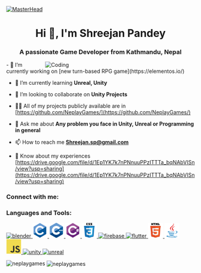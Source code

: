 [![MasterHead](https://cdn-images-1.medium.com/fit/t/1600/480/1*rB-3Q2k7o9qk8IyAzx-TRA.gif)](https://shreejanpandey.itch.io/)

<h1 align="center">Hi 👋, I'm Shreejan Pandey</h1>
<h3 align="center">A passionate Game Developer from Kathmandu, Nepal</h3>

<img align="right" alt="Coding" width="400" src="https://miro.medium.com/max/828/1*IRGHmiGsa16stedQvIaZfw.gif">
- 🔭 I’m currently working on [new turn-based RPG game](https://elementos.io/)

- 🌱 I’m currently learning **Unreal, Unity**

- 👯 I’m looking to collaborate on **Unity Projects**

- 👨‍💻 All of my projects publicly available are in [https://github.com/NeplayGames/](https://github.com/NeplayGames/)

- 💬 Ask me about **Any problem you face in Unity, Unreal or Programming in general**

- 📫 How to reach me **Shreejan.sp@gmail.com**

- 📄 Know about my experiences [https://drive.google.com/file/d/1Ep1YK7k7nPNnuuPPzITTTa_bqNAbVISn/view?usp=sharing](https://drive.google.com/file/d/1Ep1YK7k7nPNnuuPPzITTTa_bqNAbVISn/view?usp=sharing)

<h3 align="left">Connect with me:</h3>
<p align="left">
</p>

<h3 align="left">Languages and Tools:</h3>
<p align="left"> <a href="https://www.blender.org/" target="_blank" rel="noreferrer"> <img src="https://download.blender.org/branding/community/blender_community_badge_white.svg" alt="blender" width="40" height="40"/> </a> <a href="https://www.cprogramming.com/" target="_blank" rel="noreferrer"> <img src="https://raw.githubusercontent.com/devicons/devicon/master/icons/c/c-original.svg" alt="c" width="40" height="40"/> </a> <a href="https://www.w3schools.com/cpp/" target="_blank" rel="noreferrer"> <img src="https://raw.githubusercontent.com/devicons/devicon/master/icons/cplusplus/cplusplus-original.svg" alt="cplusplus" width="40" height="40"/> </a> <a href="https://www.w3schools.com/cs/" target="_blank" rel="noreferrer"> <img src="https://raw.githubusercontent.com/devicons/devicon/master/icons/csharp/csharp-original.svg" alt="csharp" width="40" height="40"/> </a> <a href="https://www.w3schools.com/css/" target="_blank" rel="noreferrer"> <img src="https://raw.githubusercontent.com/devicons/devicon/master/icons/css3/css3-original-wordmark.svg" alt="css3" width="40" height="40"/> </a> <a href="https://firebase.google.com/" target="_blank" rel="noreferrer"> <img src="https://www.vectorlogo.zone/logos/firebase/firebase-icon.svg" alt="firebase" width="40" height="40"/> </a> <a href="https://flutter.dev" target="_blank" rel="noreferrer"> <img src="https://www.vectorlogo.zone/logos/flutterio/flutterio-icon.svg" alt="flutter" width="40" height="40"/> </a> <a href="https://www.w3.org/html/" target="_blank" rel="noreferrer"> <img src="https://raw.githubusercontent.com/devicons/devicon/master/icons/html5/html5-original-wordmark.svg" alt="html5" width="40" height="40"/> </a> <a href="https://www.java.com" target="_blank" rel="noreferrer"> <img src="https://raw.githubusercontent.com/devicons/devicon/master/icons/java/java-original.svg" alt="java" width="40" height="40"/> </a> <a href="https://developer.mozilla.org/en-US/docs/Web/JavaScript" target="_blank" rel="noreferrer"> <img src="https://raw.githubusercontent.com/devicons/devicon/master/icons/javascript/javascript-original.svg" alt="javascript" width="40" height="40"/> </a> <a href="https://unity.com/" target="_blank" rel="noreferrer"> <img src="https://www.vectorlogo.zone/logos/unity3d/unity3d-icon.svg" alt="unity" width="40" height="40"/> </a> <a href="https://unrealengine.com/" target="_blank" rel="noreferrer"> <img src="https://raw.githubusercontent.com/kenangundogan/fontisto/036b7eca71aab1bef8e6a0518f7329f13ed62f6b/icons/svg/brand/unreal-engine.svg" alt="unreal" width="40" height="40"/> </a> </p>

<p><img align="left" src="https://github-readme-stats.vercel.app/api/top-langs?username=neplaygames&show_icons=true&locale=en&layout=compact" alt="neplaygames" /></p>

<p>&nbsp;<img align="center" src="https://github-readme-stats.vercel.app/api?username=neplaygames&show_icons=true&locale=en" alt="neplaygames" /></p>
